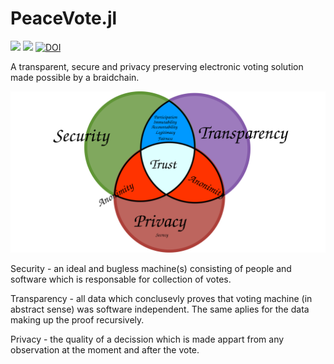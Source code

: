 # PeaceVote.jl

[![](https://img.shields.io/badge/docs-stable-blue.svg)](https://PeaceFounder.github.io/PeaceVote.jl/stable)
[![](https://img.shields.io/badge/docs-dev-blue.svg)](https://PeaceFounder.github.io/PeaceVote.jl/dev)
[![DOI](https://zenodo.org/badge/DOI/10.5281/zenodo.3490877.svg)](https://doi.org/10.5281/zenodo.3490877)

A transparent, secure and privacy preserving electronic voting solution made possible by a braidchain. 

![](docs/src/trust.svg)

Security - an ideal and bugless machine(s) consisting of people and software which is responsable for collection of votes. 

Transparency - all data which conclusevly proves that voting machine (in abstract sense) was software independent. The same aplies for the data making up the proof recursively.

Privacy - the quality of a decission which is made appart from any observation at the moment and after the vote.
